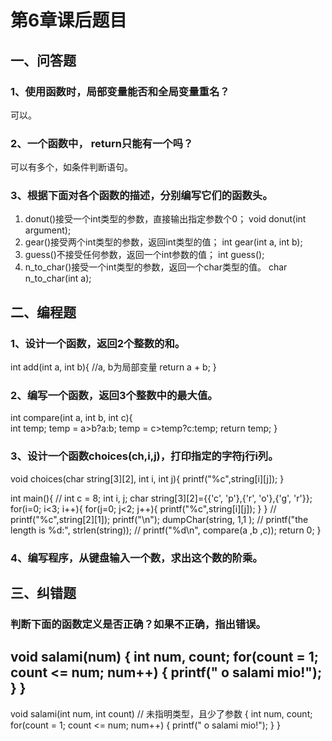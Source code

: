 # 第6章课后题目

## 一、问答题
### 1、使用函数时，局部变量能否和全局变量重名？
可以。
### 2、一个函数中， return只能有一个吗？
可以有多个，如条件判断语句。

### 3、根据下面对各个函数的描述，分别编写它们的函数头。
1) donut()接受一个int类型的参数，直接输出指定参数个0；
void donut(int argument); 
2) gear()接受两个int类型的参数，返回int类型的值；
int gear(int a, int b);
3) guess()不接受任何参数，返回一个int参数的值；
int guess();
4) n_to_char()接受一个int类型的参数，返回一个char类型的值。
char n_to_char(int a);

## 二、编程题
### 1、设计一个函数，返回2个整数的和。
int add(int a, int b){  //a, b为局部变量
    return a + b;
}

### 2、编写一个函数，返回3个整数中的最大值。
int compare(int a, int b, int c){  
    int temp;
    temp = a>b?a:b;
    temp = c>temp?c:temp;
    return temp;
}
### 3、设计一个函数choices(ch,i,j)，打印指定的字符j行i列。
<!-- env:gcc version 6.3.0 (MinGW.org GCC-6.3.0-1)  vscode + windows 10 -->
void choices(char string[3][2], int i, int j){
    printf("%c",string[i][j]);
}

int main(){
    // int c = 8;
    int i, j;
    char string[3][2]={{'c', 'p'},{'r', 'o'},{'g', 'r'}};
    for(i=0; i<3; i++){
        for(j=0; j<2; j++){
            printf("%c",string[i][j]);
        }
    }
    // printf("%c",string[2][1]);
    printf("\n");
    dumpChar(string, 1,1 );
    // printf("the length is %d:", strlen(string));
    // printf("%d\n", compare(a ,b ,c));
    return 0;
}

### 4、编写程序，从键盘输入一个数，求出这个数的阶乘。

## 三、纠错题
### 判断下面的函数定义是否正确？如果不正确，指出错误。
void salami(num)
{
    int num, count;
    for(count = 1; count <= num; num++)
    {
        printf(" o salami mio!");
    }
}
----------------------------------------------------------
void salami(int num, int count)   // 未指明类型，且少了参数
{
    int num, count;
    for(count = 1; count <= num; num++)
    {
        printf(" o salami mio!");
    }
}
